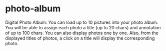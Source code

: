 # photo-album
Digital Photo Album: You can load up to 10 pictures into your photo album. You will be
able to assign each photo a title (up to 20 chars) and annotation of up to 100 chars. You can also display photos one by one.
Also, from the displayed titles of photos, a click on a title will display
the corresponding photo.
